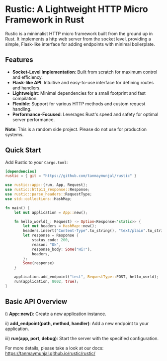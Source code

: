 # Rustic: A Lightweight HTTP Micro Framework in Rust

Rustic is a minimalist HTTP micro framework built from the ground up in Rust. It implements a http web server from the socket level, providing a simple, Flask-like interface for adding endpoints with minimal boilerplate.

## Features

- **Socket-Level Implementation**: Built from scratch for maximum control and efficiency.
- **Flask-like API**: Intuitive and easy-to-use interface for defining routes and handlers.
- **Lightweight**: Minimal dependencies for a small footprint and fast compilation.
- **Flexible**: Support for various HTTP methods and custom request handling.
- **Performance-Focused**: Leverages Rust's speed and safety for optimal server performance.

**Note**: This is a random side project. Please do not use for production systems.

## Quick Start

Add Rustic to your `Cargo.toml`:

```toml
[dependencies]
rustic = { git = "https://github.com/tanmaymunjal/rustic" }
```

```rust
use rustic::app::{run, App, Request};
use rustic::http11_response::Response;
use rustic::parse_headers::RequestType;
use std::collections::HashMap;

fn main() {
    let mut application = App::new();

    fn hello_world(_: Request) -> Option<Response<'static>> {
        let mut headers = HashMap::new();
        headers.insert("Content-Type".to_string(), "text/plain".to_string());
        let response = Response {
            status_code: 200,
            reason: "Ok",
            response_body: Some("Hi!"),
            headers,
        };
        Some(response)
    }

    application.add_endpoint("test", RequestType::POST, hello_world);
    run(application, 8002, true);
}
```

## Basic API Overview

i) **App::new()**: Create a new application instance.

ii) **add_endpoint(path, method, handler)**: Add a new endpoint to your application.

iii) **run(app, port, debug)**: Start the server with the specified configuration.

For more details, please take a look at our docs: https://tanmaymunjal.github.io/rustic/rustic/
